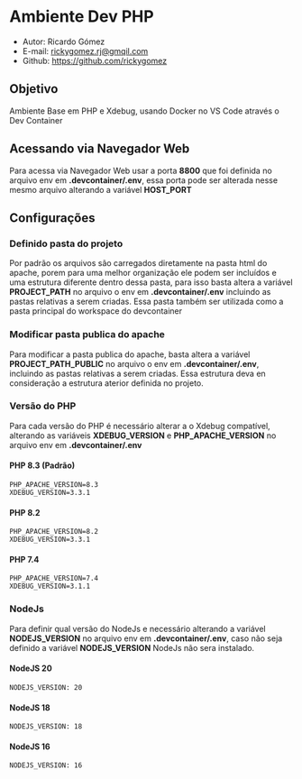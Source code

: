 # Ambiente Dev PHP

* Autor: Ricardo Gómez
* E-mail: rickygomez.rj@gmqil.com
* Github: https://github.com/rickygomez

## Objetivo

Ambiente Base em PHP e Xdebug, usando Docker no VS Code através o Dev Container

## Acessando via Navegador Web

Para acessa via Navegador Web usar a porta **8800** que foi definida no arquivo env em **.devcontainer/.env**, essa porta pode ser alterada nesse mesmo arquivo alterando a variável **HOST_PORT**

## Configurações

### Definido pasta do projeto

Por padrão os arquivos são carregados diretamente na pasta html do apache, porem para uma melhor organização ele podem ser incluídos e uma estrutura diferente dentro dessa pasta, para isso basta altera a variável **PROJECT_PATH** no arquivo o env em **.devcontainer/.env** incluindo as pastas relativas a serem criadas.
Essa pasta também ser utilizada como a pasta principal do workspace do devcontainer

### Modificar pasta publica do apache

Para modificar a pasta publica do apache, basta altera a variável **PROJECT_PATH_PUBLIC** no arquivo o env em **.devcontainer/.env**, incluindo as pastas relativas a serem criadas. Essa estrutura deva en consideração a estrutura aterior definida no projeto.

### Versão do PHP

Para cada versão do PHP é necessário alterar a o Xdebug compatível, alterando as variáveis  **XDEBUG_VERSION** e **PHP_APACHE_VERSION** no arquivo env em **.devcontainer/.env**

#### PHP 8.3 (Padrão)

```.env
PHP_APACHE_VERSION=8.3
XDEBUG_VERSION=3.3.1
```

#### PHP 8.2

```.env
PHP_APACHE_VERSION=8.2
XDEBUG_VERSION=3.3.1
```

#### PHP 7.4

```.env
PHP_APACHE_VERSION=7.4
XDEBUG_VERSION=3.1.1
```

### NodeJs

Para definir qual versão do NodeJs e necessário alterando a variável **NODEJS_VERSION** no arquivo env em **.devcontainer/.env**, caso não seja definido a variável **NODEJS_VERSION** NodeJs não sera instalado.

#### NodeJS 20

```.env
NODEJS_VERSION: 20
```

#### NodeJS 18

```.env
NODEJS_VERSION: 18
```

#### NodeJS 16

```.env
NODEJS_VERSION: 16
```